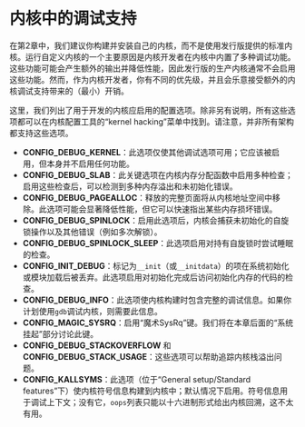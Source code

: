 # 内核中的调试支持

在第2章中，我们建议你构建并安装自己的内核，而不是使用发行版提供的标准内核。运行自定义内核的一个主要原因是内核开发者在内核中内置了多种调试功能。这些功能可能会产生额外的输出并降低性能，因此发行版的生产内核通常不会启用这些功能。然而，作为内核开发者，你有不同的优先级，并且会乐意接受额外的内核调试支持带来的（最小）开销。

这里，我们列出了用于开发的内核应启用的配置选项。除非另有说明，所有这些选项都可以在内核配置工具的“kernel hacking”菜单中找到。请注意，并非所有架构都支持这些选项。

- **CONFIG_DEBUG_KERNEL**：此选项仅使其他调试选项可用；它应该被启用，但本身并不启用任何功能。
- **CONFIG_DEBUG_SLAB**：此关键选项在内核内存分配函数中启用多种检查；启用这些检查后，可以检测到多种内存溢出和未初始化错误。
- **CONFIG_DEBUG_PAGEALLOC**：释放的完整页面将从内核地址空间中移除。此选项可能会显著降低性能，但它可以快速指出某些内存损坏错误。
- **CONFIG_DEBUG_SPINLOCK**：启用此选项后，内核会捕获未初始化的自旋锁操作以及其他错误（例如多次解锁）。
- **CONFIG_DEBUG_SPINLOCK_SLEEP**：此选项启用对持有自旋锁时尝试睡眠的检查。
- **CONFIG_INIT_DEBUG**：标记为`__init`（或`__initdata`）的项在系统初始化或模块加载后被丢弃。此选项启用对初始化完成后访问初始化内存的代码的检查。
- **CONFIG_DEBUG_INFO**：此选项使内核构建时包含完整的调试信息。如果你计划使用`gdb`调试内核，则需要此信息。
- **CONFIG_MAGIC_SYSRQ**：启用“魔术SysRq”键。我们将在本章后面的“系统挂起”部分讨论此键。
- **CONFIG_DEBUG_STACKOVERFLOW** 和 **CONFIG_DEBUG_STACK_USAGE**：这些选项可以帮助追踪内核栈溢出问题。
- **CONFIG_KALLSYMS**：此选项（位于“General setup/Standard features”下）使内核符号信息构建到内核中；默认情况下启用。符号信息用于调试上下文；没有它，`oops`列表只能以十六进制形式给出内核回溯，这不太有用。
